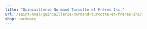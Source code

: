 ```yaml
---
title: "Quincaillerie Normand Turcotte et Frères Inc."
url: /saint-noel/quincaillerie-normand-turcotte-et-freres-inc/
shop: hardware
---
```

